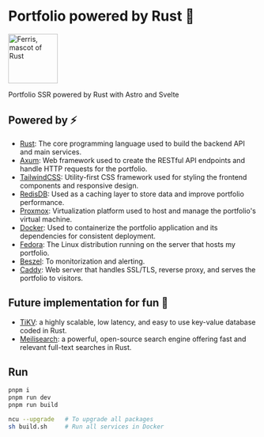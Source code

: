 # Portfolio powered by Rust 🦀

<img src="./frontend/public/images/mascot.png" alt="Ferris, mascot of Rust" width="100"/>

Portfolio SSR powered by Rust with Astro and Svelte

## Powered by ⚡️

- [Rust](https://www.rust-lang.org/): The core programming language used to build the backend API and main services.
- [Axum](https://github.com/tokio-rs/axum): Web framework used to create the RESTful API endpoints and handle HTTP requests for the portfolio.
- [TailwindCSS](https://tailwindcss.com/): Utility-first CSS framework used for styling the frontend components and responsive design.
- [RedisDB](https://redis.io/): Used as a caching layer to store data and improve portfolio performance.
- [Proxmox](https://proxmox.com/): Virtualization platform used to host and manage the portfolio's virtual machine.
- [Docker](https://www.docker.com/): Used to containerize the portfolio application and its dependencies for consistent deployment.
- [Fedora](https://getfedora.org/): The Linux distribution running on the server that hosts my portfolio.
- [Beszel](https://beszel.dev/): To monitorization and alerting.
- [Caddy](https://caddyserver.com/): Web server that handles SSL/TLS, reverse proxy, and serves the portfolio to visitors.

## Future implementation for fun 🤪
- [TiKV](https://tikv.org/): a highly scalable, low latency, and easy to use
key-value database coded in Rust.
- [Meilisearch](https://www.meilisearch.com/): a powerful, open-source search engine offering fast and relevant full-text searches in Rust.

## Run

```bash
pnpm i
pnpm run dev
pnpm run build

ncu --upgrade   # To upgrade all packages
sh build.sh     # Run all services in Docker
```
